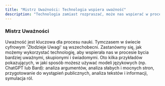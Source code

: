 ```yaml
---
title: "Mistrz Uważności: Technologia wspiera uważność"
description: "Technologia zamiast rozpraszać, może nas wspierać w procesie bycia bardziej uważnymi, skupionymi i świadomymi. Odkryjmy, jak wykorzystać ją w edukacji."
---
```


### Mistrz Uważności

Uważność jest kluczowa dla procesu nauki. Tymczasem w świecie cyfrowym 'Złodzieje Uwagi' są wszechobecni. Zastanówmy się, jak możemy wykorzystać technologię, aby wspierała nas w procesie bycia bardziej uważnymi, skupionymi i świadomymi. Oto kilka przykładów pokazujących, w jaki sposób możesz używać modeli językowych (np. ChatGPT lub Bard): analiza argumentów, analiza słabych i mocnych stron, przygotowanie do wystąpień publicznych, analiza tekstów i informacji, symulacja ról.